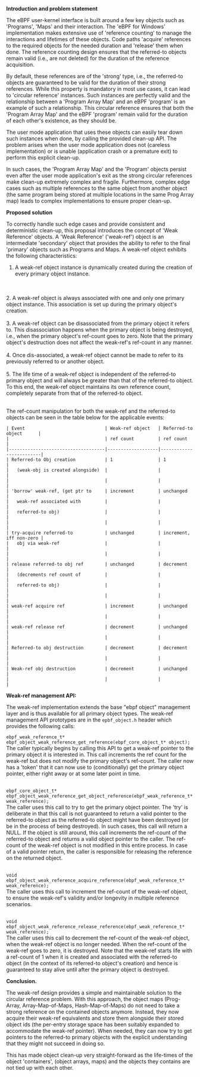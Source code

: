 
**Introduction and problem statement**

The eBPF user-kernel interface is built around a few key objects such as 'Programs', 'Maps' and their interaction. The
'eBPF for Windows' implementation makes extensive use of 'reference counting' to manage the interactions and lifetimes
of these objects.  Code paths 'acquire' references to the required objects for the needed duration and 'release' them
when done.  The reference counting design ensures that the referred-to objects remain valid (i.e., are not deleted) for
the duration of the reference acquisition.

By default, these references are of the 'strong' type, i.e., the referred-to objects are guaranteed to be valid for the
duration of their strong references.  While this property is mandatory in most use cases, it can lead to
'circular reference' instances.  Such instances are perfectly valid and the relationship between a 'Program Array Map'
and an eBPF 'program' is an example of such a relationship.  This circular reference ensures that both the
'Program Array Map' and the eBPF 'program' remain valid for the duration of each other's existence, as they should be.

The user mode application that uses these objects can easily tear down such instances when done, by calling the
provided clean-up API.  The problem arises when the user mode application does not (careless implementation) or is
unable (application crash or a premature exit) to perform this explicit clean-up.

In such cases, the 'Program Array Map' and the 'Program' objects persist even after the user mode application's exit as
the strong circular references make clean-up extremely complex and fragile.  Furthermore, complex edge cases such as
multiple references to the same object from another object (the same program being stored at multiple locations in the
same Prog Array map) leads to complex implementations to ensure proper clean-up.


**Proposed solution**

To correctly handle such edge cases and provide consistent and deterministic clean-up, this proposal introduces the
concept of 'Weak Reference' objects.  A 'Weak Reference' ('weak-ref') object is an intermediate 'secondary' object
that provides the ability to refer to the final 'primary' objects such as Programs and Maps. A weak-ref object exhibits
the following characteristics:

1. A weak-ref object instance is dynamically created during the creation of every primary object instance.
<br>
<br>
2. A weak-ref object is always associated with one and only one primary object instance.  This association is set up
during the primary object's creation.
<br>
<br>
3. A weak-ref object can be disassociated from the primary object it refers to.  This disassociation happens when the
primary object is being destroyed, i.e., when the primary object's ref-count goes to zero. Note that the primary
object's destruction does not affect the weak-ref's ref-count in any manner.
<br>
<br>
4. Once dis-associated, a weak-ref object cannot be made to refer to its previously referred to or another object.
<br>
<br>
5. The life time of a weak-ref object is independent of the referred-to primary object and will always be greater
than that of the referred-to object. To this end, the weak-ref object maintains its own reference count, completely
separate from that of the referred-to object.
<br>
<br>

The ref-count manipulation for both the weak-ref and the referred-to objects can be seen in the table below for the
applicable events:

```
| Event                              | Weak-ref object   | Referred-to object      |
|                                    | ref count         | ref count               |
|------------------------------------|-------------------|-------------------------|
| Referred-to Obj creation           | 1                 | 1                       |
|   (weak-obj is created alongside)  |                   |                         |
|                                    |                   |                         |
| 'borrow' weak-ref, (get ptr to     | increment         | unchanged               |
|   weak-ref associated with         |                   |                         |
|   referred-to obj)                 |                   |                         |
|                                    |                   |                         |
| try-acquire referred-to            | unchanged         | increment, iff non-zero |
|   obj via weak-ref                 |                   |                         |
|                                    |                   |                         |
| release referred-to obj ref        | unchanged         | decrement               |
|   (decrements ref count of         |                   |                         |
|   referred-to obj)                 |                   |                         |
|                                    |                   |                         |
| weak-ref acquire ref               | increment         | unchanged               |
|                                    |                   |                         |
| weak-ref release ref               | decrement         | unchanged               |
|                                    |                   |                         |
| Referred-to obj destruction        | decrement         | decrement               |
|                                    |                   |                         |
| Weak-ref obj destruction           | decrement         | unchanged               |
|                                    |                   |                         |
```

**Weak-ref management API:**

The weak-ref implementation extends the base "ebpf object" management layer and is thus available for all primary
object types.  The weak-ref management API prototypes are in the ```epbf_object.h``` header which provides the
following calls:


```ebpf_weak_reference_t* ebpf_object_weak_reference_get_reference(ebpf_core_object_t* object);```
<br>
The caller typically begins by calling this API to get a weak-ref pointer to the primary object it is interested in.
This call increments the ref count for the weak-ref but does not modify the primary object's ref-count.  The caller now
has a 'token' that it can now use to (conditionally) get the primary object pointer, either right away or at some
later point in time.
<br><br>

```ebpf_core_object_t* ebpf_object_weak_reference_get_object_reference(ebpf_weak_reference_t* weak_reference);```
<br>
The caller uses this call to try to get the primary object pointer.  The 'try' is deliberate in that this call is not
guaranteed to return a valid pointer to the referred-to object as the referred-to object might have been destroyed
(or be in the process of being destroyed).  In such cases, this call will return a NULL.  If the object is still
around, this call increments the ref-count of the referred-to object and returns a valid object pointer to the caller.
The ref-count of the weak-ref object is not modified in this entire process. In case of a valid pointer return, the
caller is responsible for releasing the reference on the returned object.
<br><br>

```void ebpf_object_weak_reference_acquire_reference(ebpf_weak_reference_t* weak_reference);```
<br>
The caller uses this call to increment the ref-count of the weak-ref object, to ensure the weak-ref's validity and/or
longevity in multiple reference scenarios.
<br><br>

```void ebpf_object_weak_reference_release_reference(ebpf_weak_reference_t* weak_reference);```
<br>
The caller uses this call to decrement the ref-count of the weak-ref object, when the weak-ref object is no longer
needed. When the ref-count of the weak-ref goes to zero, it is destroyed.  Note that the weak-ref starts life with a
ref-count of 1 when it is created and associated with the referred-to object (in the context of its referred-to
object's creation) and hence is guaranteed to stay alive until after the primary object is destroyed.


**Conclusion.**

The weak-ref design provides a simple and maintainable solution to the circular reference problem.  With this approach,
the object maps (Prog-Array, Array-Map-of-Maps, Hash-Map-of-Maps) do not need to take a strong reference on the
contained objects anymore.  Instead, they now acquire their weak-ref equivalents and store them alongside their stored
object ids (the per-entry storage space has been suitably expanded to accommodate the weak-ref pointer). When needed,
they can now try to get pointers to the referred-to primary objects with the explicit understanding that they might
not succeed in doing so.

This has made object clean-up very straight-forward as the life-times of the object 'containers', (object arrays, maps)
and the objects they contains are not tied up with each other.